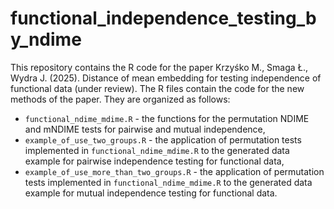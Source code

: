 # functional_independence_testing_by_ndime

This repository contains the R code for the paper Krzyśko M., Smaga Ł., Wydra J. (2025). Distance of mean embedding for testing independence of functional data (under review). The R files contain the code for the new methods of the paper. They are organized as follows:

- `functional_ndime_mdime.R` - the functions for the permutation NDIME and mNDIME tests for pairwise and mutual independence,
- `example_of_use_two_groups.R` - the application of permutation tests implemented in `functional_ndime_mdime.R` to the generated data example for pairwise independence testing for functional data,
- `example_of_use_more_than_two_groups.R` - the application of permutation tests implemented in `functional_ndime_mdime.R` to the generated data example for mutual independence testing for functional data.
